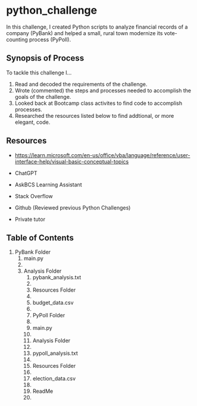 # python_challenge

In this challenge, I created Python scripts to analyze financial records of a company (PyBank) and helped a small, rural town modernize its vote-counting process (PyPoll).


## Synopsis of Process

To tackle this challenge I...

1. Read and decoded the requirements of the challenge.
2. Wrote (commented) the steps and processes needed to accomplish the goals of the challenge.
3. Looked back at Bootcamp class activites to find code to accomplish processes.
4. Researched the resources listed below to find addtional, or more elegant, code.
   



## Resources


+ https://learn.microsoft.com/en-us/office/vba/language/reference/user-interface-help/visual-basic-conceptual-topics   

+ ChatGPT
   
+ AskBCS Learning Assistant
   
+ Stack Overflow
   
+ Github (Reviewed previous Python Challenges)

+ Private tutor




## Table of Contents
<ol>
 <li>PyBank Folder
   <ol>                       
 <li>main.py <li>
 <li>Analysis Folder
    <ol>
 <li>pybank_analysis.txt <li>
 <li>Resources Folder <li>
 <li>budget_data.csv <li>
 <li>PyPoll Folder <li>
 <li>main.py <li>
 <li>Analysis Folder <li>
 <li>pypoll_analysis.txt <li>
 <li>Resources Folder <li>
 <li>election_data.csv <li>
 <li>ReadMe <li>
